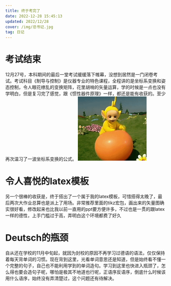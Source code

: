 ```yaml
---
title: 终于考完了
date: 2022-12-28 15:45:13
updated: 2022/12/28
cover: /img/总书记.jpg
tag: 日记
---
```

# 考试结束
12月27号，本科期间的最后一堂考试缓缓落下帷幕，没想到居然是一门闭卷考试。考试科目《制导与控制》是仪器专业的特色课程，全程讲的是坐标系变换和姿态控制，令人眼花缭乱的变换矩阵，花里胡哨的矢量运算，学的时候是一点也没有学明白，但是复习完了感觉，跟《惯性器件原理》一样，都还是能有收获的。至少再次温习了一波坐标系变换的公式。
![动态图](/img/天线宝宝，气球.gif)
# 令人喜悦的latex模板
另一个很棒的收获是，终于搭出了一个属于我的latex模板，可惜搭得太晚了，最后两次大作业总算也是派上了用场。非常推荐里面的tikz宏包，画出来的矢量图确实很好看，修改起来也比我以前一直用的ppt要方便许多，不过也是一贯的跟latex一样的德性，上手门槛过于高，弄明白这个环境都费了好久
# Deutsch的瓶颈
自从还在学校的11月中旬起，就因为封校的原因不再学习过德语的语法，仅仅保持着每天背单词的习惯。现在背到这里，光看单词意思还是知道，但是始终看不懂一个完整的句子，自己也不能利用学到的单词造句。学习到这里也快进入瓶颈了，怎么得也要会造句子呢，哪怕是极其不地道也行呢，正语序反语序，倒底什么时候该用什么语序，始终没有弄清楚过，这个问题还有待解决。
